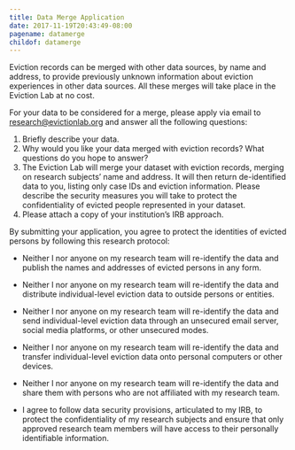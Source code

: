 ```yaml
---
title: Data Merge Application
date: 2017-11-19T20:43:49-08:00
pagename: datamerge
childof: datamerge
---
```

Eviction records can be merged with other data sources, by name and address, to provide previously unknown information about eviction experiences in other data sources.  All these merges will take place in the Eviction Lab at no cost.

<span class="ak-bold">For your data to be considered for a merge, please apply via email to <a href="mailto:research@evictionlab.org?subject=Data Merge Application" target="_blank">research@evictionlab.org</a> and answer all the following questions:</span>

<ol class="list-initial">
<li>Briefly describe your data.</li>
<li>Why would you like your data merged with eviction records?  What questions do you hope to answer? </li>
<li>The Eviction Lab will merge your dataset with eviction records, merging on research subjects’ name and address.  It will then return de-identified data to you, listing only case IDs and eviction information. Please describe the security measures you will take to protect the confidentiality of evicted people represented in your dataset.</li>
<li>Please attach a copy of your institution’s IRB approach.</li>
</ol>

<span class="ak-bold">By submitting your application, you agree to protect the identities of evicted persons by following this research protocol: </span>

+ Neither I nor anyone on my research team will re-identify the data and publish the names and addresses of evicted persons in any form.

+ Neither I nor anyone on my research team will re-identify the data and distribute individual-level eviction data to outside persons or entities. 

+ Neither I nor anyone on my research team will re-identify the data and send individual-level eviction data through an unsecured email server, social media platforms, or other unsecured modes.

+ Neither I nor anyone on my research team will re-identify the data and transfer individual-level eviction data onto personal computers or other devices.

+ Neither I nor anyone on my research team will re-identify the data and share them with persons who are not affiliated with my research team. 

+ I agree to follow data security provisions, articulated to my IRB, to protect the confidentiality of my research subjects and ensure that only approved research team members will have access to their personally identifiable information. 
